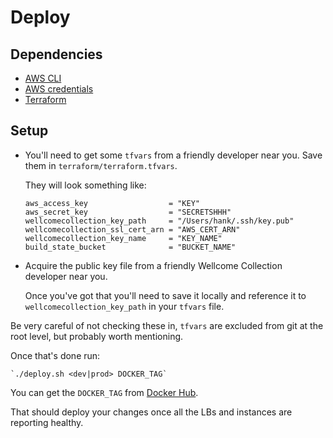 # Deploy

## Dependencies

- [AWS CLI](http://docs.aws.amazon.com/cli/latest/userguide/installing.html#install-with-pip)
- [AWS credentials](http://docs.aws.amazon.com/cli/latest/userguide/cli-chap-getting-started.html)
- [Terraform](https://www.terraform.io/intro/getting-started/install.html)

## Setup

- You'll need to get some `tfvars` from a friendly developer near you.
  Save them in `terraform/terraform.tfvars`.

  They will look something like:

      aws_access_key                  = "KEY"
      aws_secret_key                  = "SECRETSHHH"
      wellcomecollection_key_path     = "/Users/hank/.ssh/key.pub"
      wellcomecollection_ssl_cert_arn = "AWS_CERT_ARN"
      wellcomecollection_key_name     = "KEY_NAME"
      build_state_bucket              = "BUCKET_NAME"

- Acquire the public key file from a friendly Wellcome Collection developer near you.

  Once you've got that you'll need to save it locally and reference it to `wellcomecollection_key_path`
  in your `tfvars` file.

Be very careful of not checking these in, `tfvars` are excluded from git at the root level,
but probably worth mentioning.

Once that's done run:

    `./deploy.sh <dev|prod> DOCKER_TAG`

You can get the `DOCKER_TAG` from [Docker Hub](https://hub.docker.com/r/wellcome/wellcomecollection/tags/).

That should deploy your changes once all the LBs and instances are reporting healthy.
